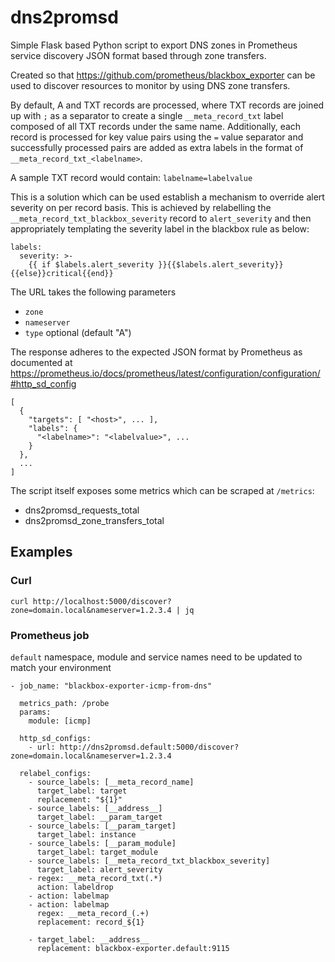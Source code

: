 # dns2promsd
Simple Flask based Python script to export DNS zones in Prometheus service discovery JSON format based through zone transfers.

Created so that https://github.com/prometheus/blackbox_exporter can be used to discover resources to monitor by using DNS zone transfers.

By default, A and TXT records are processed, where TXT records are joined up with `;` as a separator to create a single `__meta_record_txt` label composed of all TXT records under the same name. Additionally, each record is processed for key value pairs using the `=` value separator and successfully processed pairs are added as extra labels in the format of `__meta_record_txt_<labelname>`.

A sample TXT record would contain: `labelname=labelvalue`

This is a solution which can be used establish a mechanism to override alert severity on per record basis. This is achieved by relabelling the `__meta_record_txt_blackbox_severity` record to `alert_severity` and then appropriately templating the severity label in the blackbox rule as below:
```
labels:
  severity: >-
    {{ if $labels.alert_severity }}{{$labels.alert_severity}}{{else}}critical{{end}}
```

The URL takes the following parameters

- `zone`
- `nameserver`
- `type` optional (default "A")

The response adheres to the expected JSON format by Prometheus as documented at https://prometheus.io/docs/prometheus/latest/configuration/configuration/#http_sd_config

```
[
  {
    "targets": [ "<host>", ... ],
    "labels": {
      "<labelname>": "<labelvalue>", ...
    }
  },
  ...
]
```

The script itself exposes some metrics which can be scraped at `/metrics`:
- dns2promsd_requests_total
- dns2promsd_zone_transfers_total

## Examples
### Curl
`curl http://localhost:5000/discover?zone=domain.local&nameserver=1.2.3.4 | jq`

### Prometheus job
`default` namespace, module and service names need to be updated to match your environment
```
- job_name: "blackbox-exporter-icmp-from-dns"

  metrics_path: /probe
  params:
    module: [icmp]

  http_sd_configs:
    - url: http://dns2promsd.default:5000/discover?zone=domain.local&nameserver=1.2.3.4

  relabel_configs:
    - source_labels: [__meta_record_name]
      target_label: target
      replacement: "${1}"
    - source_labels: [__address__]
      target_label: __param_target
    - source_labels: [__param_target]
      target_label: instance  
    - source_labels: [__param_module]
      target_label: target_module  
    - source_labels: [__meta_record_txt_blackbox_severity]
      target_label: alert_severity
    - regex: __meta_record_txt(.*)
      action: labeldrop          
    - action: labelmap
    - action: labelmap
      regex: __meta_record_(.+)
      replacement: record_${1}

    - target_label: __address__
      replacement: blackbox-exporter.default:9115
```